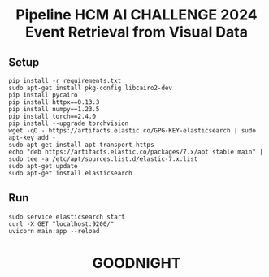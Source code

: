 <h1><center>Pipeline HCM AI CHALLENGE 2024 <br> Event Retrieval from Visual Data</center></h1>

## Setup 
```
pip install -r requirements.txt
sudo apt-get install pkg-config libcairo2-dev
pip install pycairo
pip install httpx==0.13.3
pip install numpy==1.23.5
pip install torch==2.4.0
pip install --upgrade torchvision
wget -qO - https://artifacts.elastic.co/GPG-KEY-elasticsearch | sudo apt-key add -
sudo apt-get install apt-transport-https
echo "deb https://artifacts.elastic.co/packages/7.x/apt stable main" | sudo tee -a /etc/apt/sources.list.d/elastic-7.x.list
sudo apt-get update
sudo apt-get install elasticsearch
```
## Run 
```
sudo service elasticsearch start
curl -X GET "localhost:9200/"
uvicorn main:app --reload
```
<h1><center> GOODNIGHT</center></h1>
